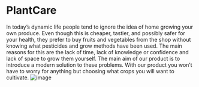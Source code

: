 # PlantCare
In today’s dynamic life people tend to ignore the idea of home growing your own produce. Even though this is cheaper, tastier, and possibly safer for your health, they prefer to buy fruits and vegetables from the shop without knowing what pesticides and grow methods have been used. The main reasons for this are the lack of time, lack of knowledge or confidence and lack of space to grow them yourself. The main aim of our product is to introduce a modern solution to these problems. With our product you won’t have to worry for anything but choosing what crops you will want to cultivate.
![image](https://user-images.githubusercontent.com/62336383/142923921-056d5516-b8a9-4aa2-9e1a-215e88576d2b.png)

